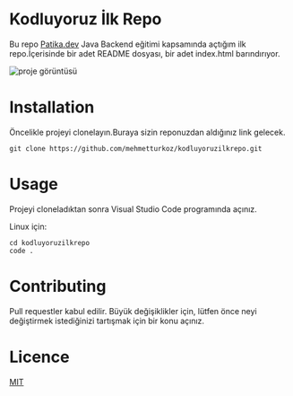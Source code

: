 # Kodluyoruz İlk Repo

Bu repo [Patika.dev](www.patika.dev) Java Backend eğitimi kapsamında açtığım ilk repo.İçerisinde bir adet README dosyası, bir adet index.html barındırıyor.

![proje görüntüsü](https://user-images.githubusercontent.com/102976580/162248235-90f391d0-50a1-4001-81fa-3c32ad2e2a2d.png)


# Installation

Öncelikle projeyi clonelayın.Buraya sizin reponuzdan aldığınız link gelecek.

` git clone https://github.com/mehmetturkoz/kodluyoruzilkrepo.git `


# Usage

Projeyi cloneladıktan sonra Visual Studio Code programında açınız.

Linux için:

```
cd kodluyoruzilkrepo 
code .
```



# Contributing


Pull requestler kabul edilir. Büyük değişiklikler için, lütfen önce neyi değiştirmek istediğinizi tartışmak için bir konu açınız.

# Licence

[MIT](https://choosealicense.com/licenses/mit/)

